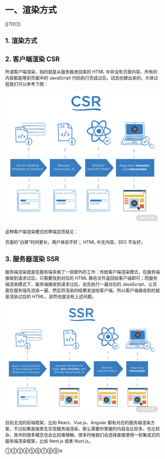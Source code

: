 # 一、渲染方式

[[_TOC_]]

## 1. 渲染方式

## 2. 客户端渲染 CSR

所谓客户端渲染，指的就是从服务器发回来的 HTML 中并没有页面内容，所有的内容都是等到页面中的 JavaScript 代码执行完成过后，动态创建出来的。大体过程我们可以参考下图：

![SCR](../../../images/前端工程化/渲染方式/CSR.png)

这种客户端渲染模式的弊端显而易见：

页面的“白屏”时间更长，用户体验不好；
HTML 中无内容，SEO 不友好。

## 3. 服务器渲染 SSR

服务端渲染就是在服务端多做了一些额外的工作：传统客户端渲染模式，在服务端接收到请求过后，只需要找到对应的 HTML 静态文件返回给客户端即可；而服务端渲染模式下，服务端接收到请求过后，会先执行一遍对应的 JavaScript，让页面在服务端先渲染一遍，然后将渲染的结果发送给客户端。所以客户端接收到的就是渲染过后的 HTML，自然也就没有上述问题。

![SSR](../../../images/前端工程化/渲染方式/SSR.png)

目前主流的前端框架，比如 React、Vue.js、Angular 都有对应的服务端渲染方案，不过如果直接原生实现服务端渲染，那么需要你掌握的内容会比较多，也比较杂，其中的很多概念也会比较难理解。很多时候我们会选择直接使用一些集成式的服务端渲染框架，比如 Next.js 或者 Nuxt.js。

①②③④⑤⑥⑦⑧⑨⑩

